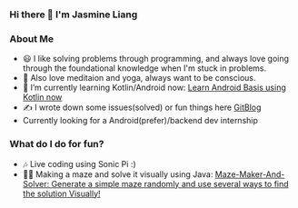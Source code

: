 ### Hi there 👋 I'm Jasmine Liang
### About Me
- 😃 I like solving problems through programming, and always love going through the foundational knowledge when I'm stuck in problems.   
- 🧘 Also love meditaion and yoga, always want to be conscious.
- 🌱 I’m currently learning Kotlin/Android now: [Learn Android Basis using Kotlin now](https://github.com/Jasmine-liang/gitblog/issues/7)
- ✍️ I wrote down some issues(solved) or fun things here [GitBlog](https://github.com/Jasmine-liang/gitblog)
- Currently looking for a Android(prefer)/backend dev internship
### What do I do for fun?
- 🎶 Live coding using Sonic Pi :)
- 👩‍💻 Making a maze and solve it visually using Java: [Maze-Maker-And-Solver: Generate a simple maze randomly and use several ways to find the solution Visually!](https://github.com/Jasmine-liang/Maze-Maker-And-Solver)
